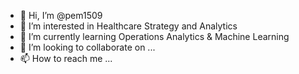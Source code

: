 - 👋 Hi, I’m @pem1509
- 👀 I’m interested in Healthcare Strategy and Analytics
- 🌱 I’m currently learning Operations Analytics & Machine Learning
- 💞️ I’m looking to collaborate on ...
- 📫 How to reach me ...

<!---
pem1509/pem1509 is a ✨ special ✨ repository because its `README.md` (this file) appears on your GitHub profile.
You can click the Preview link to take a look at your changes.
--->
